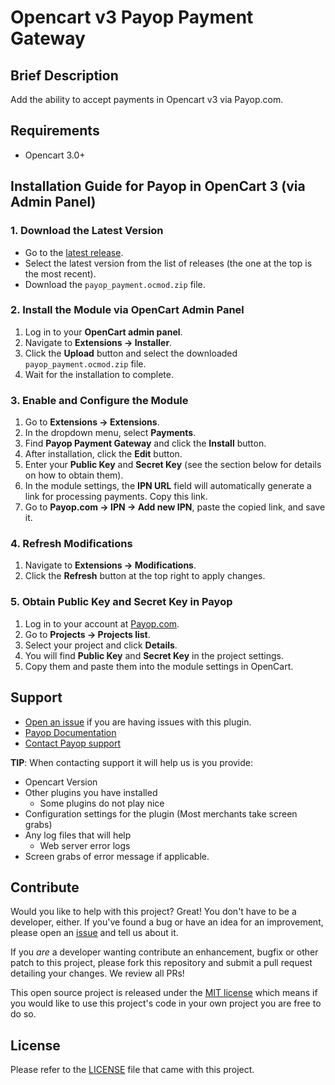 Opencart v3 Payop Payment Gateway
=====================

## Brief Description

Add the ability to accept payments in Opencart v3 via Payop.com.

## Requirements

-  Opencart 3.0+


## Installation Guide for Payop in OpenCart 3 (via Admin Panel)

### 1. Download the Latest Version
- Go to the [latest release](https://github.com/Payop/opencart-v3-plugin/releases).  
- Select the latest version from the list of releases (the one at the top is the most recent).  
- Download the `payop_payment.ocmod.zip` file.  

### 2. Install the Module via OpenCart Admin Panel
1. Log in to your **OpenCart admin panel**.  
2. Navigate to **Extensions → Installer**.  
3. Click the **Upload** button and select the downloaded `payop_payment.ocmod.zip` file.  
4. Wait for the installation to complete.  

### 3. Enable and Configure the Module
1. Go to **Extensions → Extensions**.  
2. In the dropdown menu, select **Payments**.  
3. Find **Payop Payment Gateway** and click the **Install** button.  
4. After installation, click the **Edit** button.  
5. Enter your **Public Key** and **Secret Key** (see the section below for details on how to obtain them).  
6. In the module settings, the **IPN URL** field will automatically generate a link for processing payments. Copy this link.  
7. Go to **Payop.com → IPN → Add new IPN**, paste the copied link, and save it.  

### 4. Refresh Modifications
1. Navigate to **Extensions → Modifications**.  
2. Click the **Refresh** button at the top right to apply changes.  

### 5. Obtain Public Key and Secret Key in Payop
1. Log in to your account at [Payop.com](https://payop.com).  
2. Go to **Projects → Projects list**.  
3. Select your project and click **Details**.  
4. You will find **Public Key** and **Secret Key** in the project settings.  
5. Copy them and paste them into the module settings in OpenCart.  

## Support

* [Open an issue](https://github.com/Payop/opencart-v3-plugin/issues) if you are having issues with this plugin.
* [Payop Documentation](https://payop.com/en/documentation/common/)
* [Contact Payop support](https://payop.com/en/contact-us/)
  
**TIP**: When contacting support it will help us is you provide:

* Opencart Version
* Other plugins you have installed
  * Some plugins do not play nice
* Configuration settings for the plugin (Most merchants take screen grabs)
* Any log files that will help
  * Web server error logs
* Screen grabs of error message if applicable.

## Contribute

Would you like to help with this project?  Great!  You don't have to be a developer, either.
If you've found a bug or have an idea for an improvement, please open an
[issue](https://github.com/Payop/opencart-v3-plugin/issues) and tell us about it.

If you *are* a developer wanting contribute an enhancement, bugfix or other patch to this project,
please fork this repository and submit a pull request detailing your changes.  We review all PRs!

This open source project is released under the [MIT license](http://opensource.org/licenses/MIT)
which means if you would like to use this project's code in your own project you are free to do so.


## License

Please refer to the 
[LICENSE](https://github.com/Payop/opencart-v3-plugin/blob/master/LICENSE)
file that came with this project.
